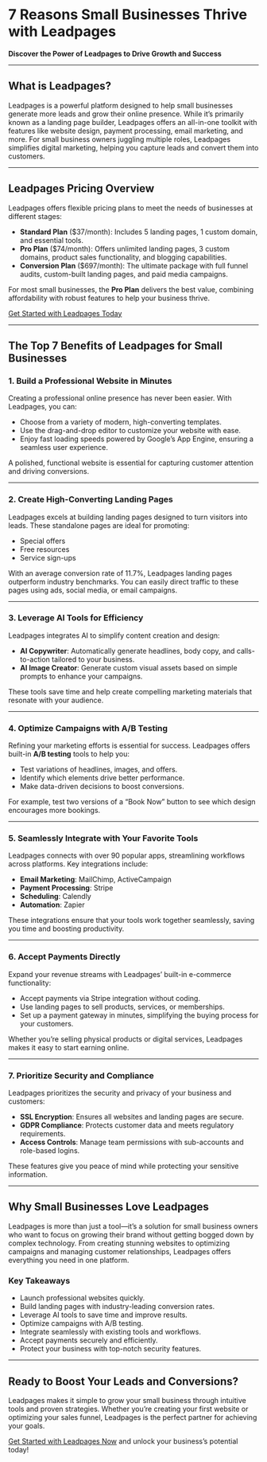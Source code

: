 # 7 Reasons Small Businesses Thrive with Leadpages

**Discover the Power of Leadpages to Drive Growth and Success**

---

## **What is Leadpages?**

Leadpages is a powerful platform designed to help small businesses generate more leads and grow their online presence. While it’s primarily known as a landing page builder, Leadpages offers an all-in-one toolkit with features like website design, payment processing, email marketing, and more. For small business owners juggling multiple roles, Leadpages simplifies digital marketing, helping you capture leads and convert them into customers.

---

## **Leadpages Pricing Overview**

Leadpages offers flexible pricing plans to meet the needs of businesses at different stages:

- **Standard Plan** ($37/month): Includes 5 landing pages, 1 custom domain, and essential tools.
- **Pro Plan** ($74/month): Offers unlimited landing pages, 3 custom domains, product sales functionality, and blogging capabilities.
- **Conversion Plan** ($697/month): The ultimate package with full funnel audits, custom-built landing pages, and paid media campaigns.

For most small businesses, the **Pro Plan** delivers the best value, combining affordability with robust features to help your business thrive.

[Get Started with Leadpages Today](https://bit.ly/LEadPages)

---

## **The Top 7 Benefits of Leadpages for Small Businesses**

### **1. Build a Professional Website in Minutes**
Creating a professional online presence has never been easier. With Leadpages, you can:
- Choose from a variety of modern, high-converting templates.
- Use the drag-and-drop editor to customize your website with ease.
- Enjoy fast loading speeds powered by Google’s App Engine, ensuring a seamless user experience.

A polished, functional website is essential for capturing customer attention and driving conversions.

---

### **2. Create High-Converting Landing Pages**
Leadpages excels at building landing pages designed to turn visitors into leads. These standalone pages are ideal for promoting:
- Special offers
- Free resources
- Service sign-ups

With an average conversion rate of 11.7%, Leadpages landing pages outperform industry benchmarks. You can easily direct traffic to these pages using ads, social media, or email campaigns.

---

### **3. Leverage AI Tools for Efficiency**
Leadpages integrates AI to simplify content creation and design:
- **AI Copywriter**: Automatically generate headlines, body copy, and calls-to-action tailored to your business.
- **AI Image Creator**: Generate custom visual assets based on simple prompts to enhance your campaigns.

These tools save time and help create compelling marketing materials that resonate with your audience.

---

### **4. Optimize Campaigns with A/B Testing**
Refining your marketing efforts is essential for success. Leadpages offers built-in **A/B testing** tools to help you:
- Test variations of headlines, images, and offers.
- Identify which elements drive better performance.
- Make data-driven decisions to boost conversions.

For example, test two versions of a “Book Now” button to see which design encourages more bookings.

---

### **5. Seamlessly Integrate with Your Favorite Tools**
Leadpages connects with over 90 popular apps, streamlining workflows across platforms. Key integrations include:
- **Email Marketing**: MailChimp, ActiveCampaign
- **Payment Processing**: Stripe
- **Scheduling**: Calendly
- **Automation**: Zapier

These integrations ensure that your tools work together seamlessly, saving you time and boosting productivity.

---

### **6. Accept Payments Directly**
Expand your revenue streams with Leadpages’ built-in e-commerce functionality:
- Accept payments via Stripe integration without coding.
- Use landing pages to sell products, services, or memberships.
- Set up a payment gateway in minutes, simplifying the buying process for your customers.

Whether you’re selling physical products or digital services, Leadpages makes it easy to start earning online.

---

### **7. Prioritize Security and Compliance**
Leadpages prioritizes the security and privacy of your business and customers:
- **SSL Encryption**: Ensures all websites and landing pages are secure.
- **GDPR Compliance**: Protects customer data and meets regulatory requirements.
- **Access Controls**: Manage team permissions with sub-accounts and role-based logins.

These features give you peace of mind while protecting your sensitive information.

---

## **Why Small Businesses Love Leadpages**

Leadpages is more than just a tool—it’s a solution for small business owners who want to focus on growing their brand without getting bogged down by complex technology. From creating stunning websites to optimizing campaigns and managing customer relationships, Leadpages offers everything you need in one platform.

### **Key Takeaways**
- Launch professional websites quickly.
- Build landing pages with industry-leading conversion rates.
- Leverage AI tools to save time and improve results.
- Optimize campaigns with A/B testing.
- Integrate seamlessly with existing tools and workflows.
- Accept payments securely and efficiently.
- Protect your business with top-notch security features.

---

## **Ready to Boost Your Leads and Conversions?**

Leadpages makes it simple to grow your small business through intuitive tools and proven strategies. Whether you’re creating your first website or optimizing your sales funnel, Leadpages is the perfect partner for achieving your goals.

[Get Started with Leadpages Now](https://bit.ly/LEadPages) and unlock your business’s potential today!
